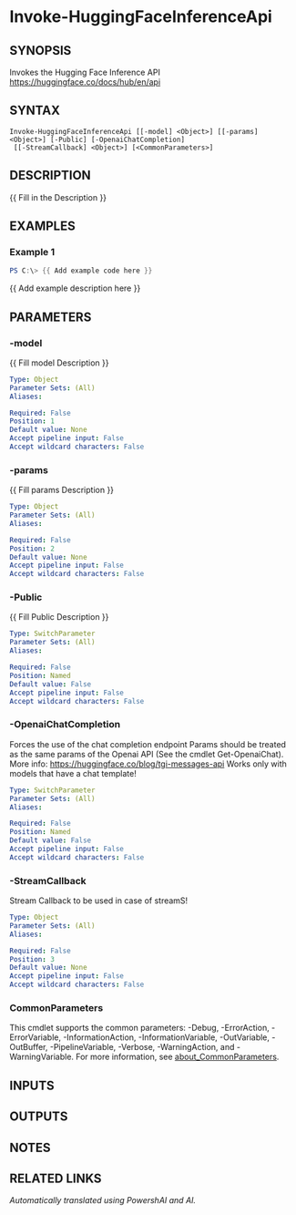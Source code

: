 ﻿---
external help file: powershai-help.xml
Module Name: powershai
online version:
schema: 2.0.0
---

# Invoke-HuggingFaceInferenceApi

## SYNOPSIS
Invokes the Hugging Face Inference API
https://huggingface.co/docs/hub/en/api

## SYNTAX

```
Invoke-HuggingFaceInferenceApi [[-model] <Object>] [[-params] <Object>] [-Public] [-OpenaiChatCompletion]
 [[-StreamCallback] <Object>] [<CommonParameters>]
```

## DESCRIPTION
{{ Fill in the Description }}

## EXAMPLES

### Example 1
```powershell
PS C:\> {{ Add example code here }}
```

{{ Add example description here }}

## PARAMETERS

### -model
{{ Fill model Description }}

```yaml
Type: Object
Parameter Sets: (All)
Aliases:

Required: False
Position: 1
Default value: None
Accept pipeline input: False
Accept wildcard characters: False
```

### -params
{{ Fill params Description }}

```yaml
Type: Object
Parameter Sets: (All)
Aliases:

Required: False
Position: 2
Default value: None
Accept pipeline input: False
Accept wildcard characters: False
```

### -Public
{{ Fill Public Description }}

```yaml
Type: SwitchParameter
Parameter Sets: (All)
Aliases:

Required: False
Position: Named
Default value: False
Accept pipeline input: False
Accept wildcard characters: False
```

### -OpenaiChatCompletion
Forces the use of the chat completion endpoint
Params should be treated as the same params of the Openai API (See the cmdlet Get-OpenaiChat).
More info: https://huggingface.co/blog/tgi-messages-api
Works only with models that have a chat template!

```yaml
Type: SwitchParameter
Parameter Sets: (All)
Aliases:

Required: False
Position: Named
Default value: False
Accept pipeline input: False
Accept wildcard characters: False
```

### -StreamCallback
Stream Callback to be used in case of streamS!

```yaml
Type: Object
Parameter Sets: (All)
Aliases:

Required: False
Position: 3
Default value: None
Accept pipeline input: False
Accept wildcard characters: False
```

### CommonParameters
This cmdlet supports the common parameters: -Debug, -ErrorAction, -ErrorVariable, -InformationAction, -InformationVariable, -OutVariable, -OutBuffer, -PipelineVariable, -Verbose, -WarningAction, and -WarningVariable. For more information, see [about_CommonParameters](http://go.microsoft.com/fwlink/?LinkID=113216).

## INPUTS

## OUTPUTS

## NOTES

## RELATED LINKS



<!--PowershaiAiDocBlockStart-->
_Automatically translated using PowershAI and AI._
<!--PowershaiAiDocBlockEnd-->

